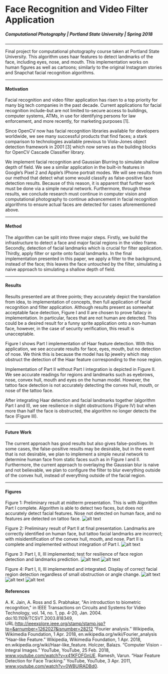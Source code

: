# Face Recognition and Video Filter Application
##### Computational Photography | Portland State University | Spring 2018
***
Final project for computational photography course taken at Portland State University. This algorithm uses haar features to detect landmarks of the face, including eyes, nose, and mouth. This implementation works on human figures as well as cartoons; similarly to the original Instagram stories and Snapchat facial recognition algorithms.
***
#### Motivation
Facial recognition and video filter application has risen to a top priority for many big tech companies in the past decade. Current applications for facial recognition include-but are not limited to-secure access to buildings, computer systems, ATMs, in use for identifying persons for law enforcement, and more recently, for marketing purposes [1]. 

Since OpenCV now has facial recognition libraries available for developers worldwide, we see many successful products that find faces; a stark comparison to technologies available previous to Viola-Jones object detection framework in 2001 [3] which now serves as the building blocks for OpenCV Cascade Classifier library. 

We implement facial recognition and Gaussian Blurring to simulate shallow depth of field. We see a similar application in the built-in features in Google’s Pixel 2 and Apple’s IPhone portrait modes. We will see results from our method that detect what some would classify as false-positive face detection results. Because of this reason, it is apparent that further work must be done via a simple neural network. Furthermore, through these results, we conclude research must continue in computer vision and computational photography to continue advancement in facial recognition algorithms to ensure actual faces are detected for cases aforementioned above.
***

#### Method
The algorithm can be split into three major steps. Firstly, we build the infrastructure to detect a face and major facial regions in the video frame. Secondly, detection of facial landmarks which is crucial for filter application. Thirdly, apply filter or sprite onto facial landmarks. In the final implementation presented in this paper, we apply a filter to the background, instead of the face; this leaves the face untouched by the filter, simulating a naive approach to simulating a shallow depth of field.
***
#### Results

Results presented are at three points; they accurately depict the translation from idea, to implementation of concepts, then full application of facial recognition and filter application. Although results present as somewhat acceptable face detection, Figure I and II are chosen to prove fallacy in implementation. In particular, faces that are not human are detected. This could be a desired result for a funny sprite application onto a non-human face, however, in the case of security verification, this result is unacceptable.

Figure I shows Part I implementation of Haar feature detection. With this application, we see accurate results for face, eyes, mouth, but no detection of nose. We think this is because the model has lip jewelry which may obstruct the detection of the Haar feature corresponding to the nose region.

Implementation of Part II without Part I integration is depicted in Figure II. We see accurate readings for regions and landmarks such as eyebrows, nose, convex hull, mouth and eyes on the human model. However, the tattoo face detection is not accurately detecting the convex hull, mouth, or nose of the tattoo face.

After integrating Haar detection and facial landmarks together (algorithm Part I and II), we see resilience in slight obstructions (Figure IV) but when more than half the face is obstructed, the algorithm no longer detects the face (Figure III). 
***
#### Future Work
The current approach has good results but also gives false-positives. In some cases, the false-positive results may be desirable, but in the event that is not desirable, we plan to implement a simple neural network to determine human face from static faces such as in Figure I and II. Furthermore, the current approach to overlaying the Gaussian blur is naive and not believable, we plan to configure the filter to blur everything outside of the convex hull, instead of everything outside of the facial region.
***

#### Figures
Figure 1: Preliminary result at midterm presentation. This is with Algorithm Part I complete. Algorithm is able to detect two faces, but does not accurately detect facial features. Nose not detected on human face, and no features are detected on tattoo face.
![alt text](/figures/figure1.png "Figure 1")

Figure 2: Preliminary result of Part II at final presentation. Landmarks are correctly identified on human face, but tattoo facial landmarks are incorrect; with misidentification of the convex hull, mouth, and nose. Part II  is complete and implemented without integration of Part I.
![alt text](/figures/figure2.png "Figure 2")

Figure 3: Part I, II, III implemented; test for resilience of face region detection 
and landmarks prediction.
![alt text](/figures/figure3.png "Figure 3a")
![alt text](/figures/figure4.png "Figure 3b")

Figure 4: Part I, II, III implemented and integrated. Display of correct facial region detection regardless of small obstruction or angle change.
![alt text](/figures/figure5.png "Figure 4a")
![alt text](/figures/figure7.png "Figure 4c")
![alt text](/figures/figure8.png "Figure 4d")

#### References
A. K. Jain, A. Ross and S. Prabhakar, "An introduction to biometric recognition," in IEEE Transactions on Circuits and Systems for Video Technology, vol. 14, no. 1, pp. 4-20, Jan. 2004. doi:10.1109/TCSVT.2003.818349, URL:http://ieeexplore.ieee.org/stamp/stamp.jsp?tp=&arnumber=1262027&isnumber=28212
 “Fourier analysis.” Wikipedia, Wikimedia Foundation, 1 Apr. 2018, en.wikipedia.org/wiki/Fourier_analysis
“Haar-like Feature.” Wikipedia, Wikimedia Foundation, 1 Apr. 2018, en.wikipedia.org/wiki/Haar-like_feature.
Holczer, Balazs. “Computer Vision - Integral Images.” YouTube, YouTube, 25 Feb. 2018, www.youtube.com/watch?v=x41KFOFGnUE.
Ramesh, Varun. “Haar Feature Detection for Face Tracking.” YouTube, YouTube, 3 Apr. 2011, www.youtube.com/watch?v=0WBUlRADBd0.


